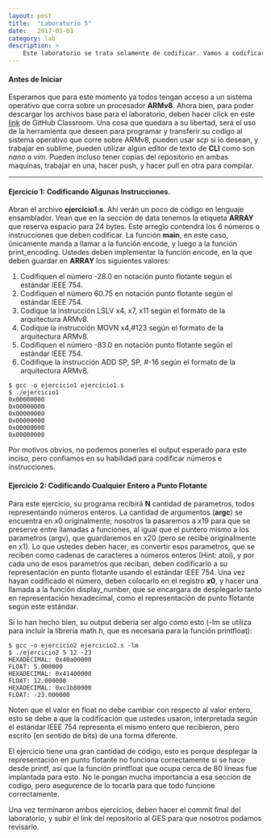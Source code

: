 ```yaml
---
layout: post
title:  "Laboratorio 5"
date:   2017-03-03
category: lab
description: >
    Este laboratorio se trata solamente de codificar. Vamos a codificar números en punto flotan y algunas instrucciones en ARMv8.
---
```


#### Antes de Iniciar

Esperamos que para este momento ya todos tengan acceso a un sistema operativo que corra sobre un procesador <b>ARMv8</b>. Ahora bien, para poder descargar los archivos base para el laboratorio, 
deben hacer click en este <a href="https://classroom.github.com/assignment-invitations/10a88fef5f61e9ccac8c4a05709df777">link</a> de GitHub Classroom. Una cosa que quedara a su libertad, será el 
uso de la herramienta que deseen para programar y transferir su codigo al sistema operativo que corre sobre ARMv8, pueden usar <i>scp</i> si lo desean, y trabajar en sublime, pueden utilizar 
algún editor de texto de <b>CLI</b> como son <i>nano</i> o <i>vim</i>. Pueden incluso tener copias del repositorio en ambas maquinas, trabajar en una, hacer push, y hacer pull en otra para compilar.


---
#### Ejercicio 1: Codificando Algunas Instrucciones.

Abran el archivo <b>ejercicio1.s</b>. Ahí verán un poco de código en lenguaje ensamblador. Vean que en la sección de data tenemos la etiqueta <b>ARRAY</b> que reserva espacio para 24 bytes. Este 
arreglo contendrá los 6 números o instrucciones que deben codificar. La función <b>main</b>, en este caso, únicamente manda a llamar a la función encode, y luego a la función print_encoding. Ustedes deben implementar la función encode, en la que deben guardar en <b>ARRAY</b> los siguientes valores:

1. Codifiquen el número -28.0 en notación punto flotante según el estándar IEEE 754.
2. Codifiquen el número 60.75 en notación punto flotante según el estándar IEEE 754.
3. Codique la instrucción LSLV x4, x7, x11 según el formato de la arquitectura ARMv8.
4. Codique la instrucción MOVN x4,#123 según el formato de la arquitectura ARMv8.
5. Codifiquen el número -83.0 en notación punto flotante según el estándar IEEE 754.
6. Codifique la instrucción ADD SP, SP, #-16 según el formato de la arquitectura ARMv8.


```shell
$ gcc -o ejercicio1 ejercicio1.s
$ ./ejercicio1
0x00000000
0x00000000
0x00000000
0x00000000
0x00000000
0x00000000
```

Por motivos obvios, no podemos ponerles el output esperado para este inciso, pero confiamos en su habilidad para codificar números e instrucciones. 


#### Ejercicio 2: Codificando Cualquier Entero a Punto Flotante

Para este ejercicio, su programa recibirá <b>N</b> cantidad de parametros, todos representando números enteros. La cantidad de argumentos (<b>argc</b>) se encuentra en x0 originalmente; nosotros
la pasaremos a x19 para que se preserve entre llamadas a funciones, al igual que el puntero mismo a los parametros (argv), que guardaremos en x20 (pero se recibe originalmente en x1). Lo que ustedes
deben hacer, es convertir esos parametros, que se reciben como cadenas de caracteres a números enteros (Hint: atoi), y por cada uno de esos parametros que reciban, 
deben codificarlo a su representación en punto flotante usando el estándar IEEE 754. Una vez hayan codificado el número, deben colocarlo en el registro <b>x0</b>, y hacer una llamada a la función 
display_number, que se encargara de desplegarlo tanto en representación hexadecimal, como el representación de punto flotante según este estándar. 

Si lo han hecho bien, su output debería ser algo como esto (-lm se utiliza para incluir la libreria math.h, que es necesaria para la función printfloat):

```shell
$ gcc -o ejercicio2 ejercicio2.s -lm
$ ./ejercicio2 5 12 -23
HEXADECIMAL: 0x40a00000
FLOAT: 5.000000
HEXADECIMAL: 0x41400000
FLOAT: 12.000000
HEXADECIMAL: 0xc1b80000
FLOAT: -23.000000
```
Noten que el valor en float no debe cambiar con respecto al valor entero, esto se debe a que la codificación que ustedes usaron, interpretada según el estándar IEEE 754 representa el mismo entero
que recibieron, pero escrito (en sentido de bits) de una forma diferente. 

El ejercicio tiene una gran cantidad de código, esto es porque desplegar la representación en punto flotante no funciona correctamente si se hace desde printf, así que la función printfloat que ocupa
cerca de 80 líneas fue implantada para esto. No le pongan mucha importancia a esa seccion de codigo, pero asegurence de lo tocarla para que todo funcione correctamente.

Una vez terminaron ambos ejercicios, deben hacer el commit final del laboratorio, y subir el link del repositorio al GES para que nosotros podamos revisarlo. 
